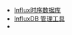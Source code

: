 



- [Influx时序数据库](http://www.520stone.com/page/article/influx%E6%97%B6%E5%BA%8F%E6%95%B0%E6%8D%AE%E5%BA%93/)
- [InfluxDB 管理工具](https://learnku.com/articles/37151)
- []()

